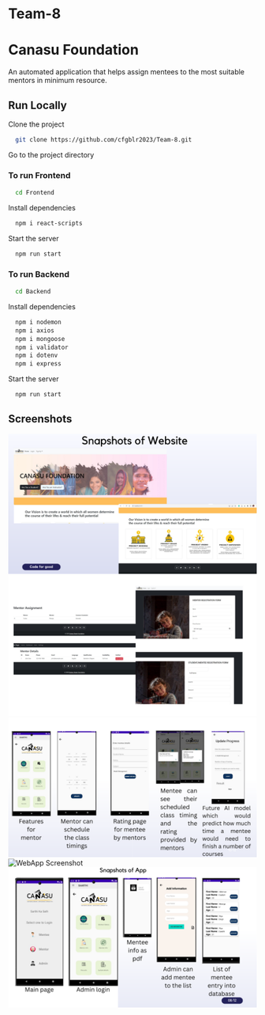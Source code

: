 # Team-8

# Canasu Foundation

An automated application that helps assign mentees to the most suitable mentors in minimum resource.

## Run Locally

Clone the project

```bash
  git clone https://github.com/cfgblr2023/Team-8.git
```

Go to the project directory

### To run Frontend

```bash
  cd Frontend
```

Install dependencies

```bash
  npm i react-scripts
```

Start the server

```bash
  npm run start
```

### To run Backend

```bash
  cd Backend
```

Install dependencies

```bash
  npm i nodemon
  npm i axios
  npm i mongoose
  npm i validator
  npm i dotenv
  npm i express
```

Start the server

```bash
  npm run start
```

## Screenshots

![WebApp Screenshot](https://github.com/cfgblr2023/Team-8/blob/master/Images/Canasu%20Foundation%20Team%208.png?raw=true)
![WebApp Screenshot](https://github.com/cfgblr2023/Team-8/blob/master/Images/Canasu%20Foundation%20Team%208%20(1).png?raw=true)
![WebApp Screenshot](https://github.com/cfgblr2023/Team-8/blob/master/Images/Canasu%20Foundation%20Team%208%20(2).png?raw=true)
![WebApp Screenshot](https://github.com/cfgblr2023/Team-8/blob/master/Images/Canasu%20Foundation%20Team%208%20(4).png?raw=true)
![WebApp Screenshot](https://github.com/cfgblr2023/Team-8/blob/master/Images/Canasu%20Foundation%20Team%208%20(3).png?raw=true)

